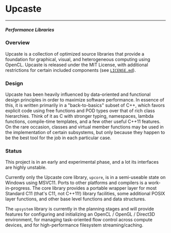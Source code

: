 # Upcaste
------------ -------------- --------------
#### *Performance Libraries*

### Overview

Upcaste is a collection of optimized source libraries that provide a foundation for graphical,
visual, and heterogeneous computing using OpenCL. Upcaste is released under the MIT License,
with additional restrictions for certain included components
(see [`LICENSE.md`](https://github.com/upcaste/upcaste/blob/master/LICENSE.md)).

### Design

Upcaste has been heavily influenced by data-oriented and functional design principles in order
to maximize software performance. In essence of this, it is written primarily in a
"back-to-basics" subset of C++, which favors explicit code using free functions and POD types
over that of rich class hierarchies. Think of it as C with stronger typing, namespaces,
lambda functions, compile-time templates, and a few other useful C++11 features. On the rare
occasion, classes and virtual member functions may be used in the implementation of certain
subsystems, but only because they happen to be the best tool for the job in each particular
case.

### Status

This project is in an early and experimental phase, and a lot its interfaces are highly unstable.

Currently only the Upcaste core library, `upcore`, is in a semi-useable state on Windows
using MSVC11. Ports to other platforms and compilers is a work-in-progress. The core
library provides a portable wrapper layer for most Standard C11 (that's C11, not C++11!)
library facilities, some additional POSIX layer functions, and other base level functions
and data structures.

The `upsystem` library is currently in the planning stages and will provide features for
configuring and initializing an OpenCL / OpenGL / Direct3D environment, for managing task-oriented
flow control across compute devices, and for high-performance filesystem streaming/caching.
